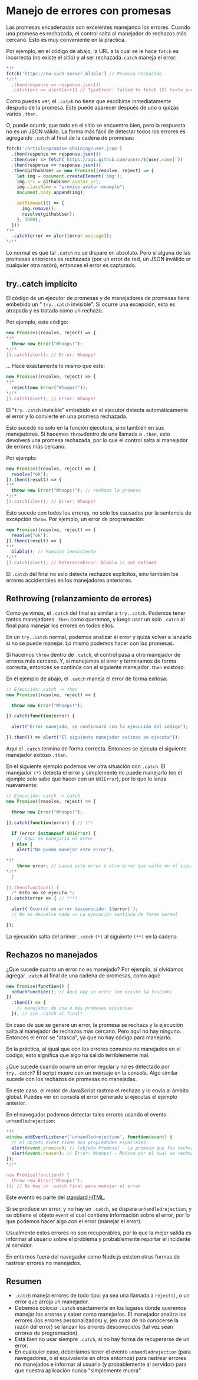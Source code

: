 
# Manejo de errores con promesas

Las promesas encadenadas son excelentes manejando los errores. Cuando una promesa es rechazada, el control salta al manejador de rechazos más cercano. Esto es muy conveniente en la práctica.

Por ejemplo, en el código de abajo, la URL a la cual se le hace `fetch` es incorrecta (no existe el sitio) y al ser rechazada`.catch` maneja el error:

```js run
*!*
fetch('https://no-such-server.blabla') // Promesa rechazada
*/!*
  .then(response => response.json())
  .catch(err => alert(err)) // TypeError: failed to fetch (El texto puede variar, dependiendo del error)
```

Como puedes ver, el `.catch` no tiene que escribirse inmediatamente después de la promesa. Este puede aparecer después de uno o quizás varios `.then`.

O, puede ocurrir, que todo en el sitio se encuentre bien, pero la respuesta no es un JSON válido. La forma más fácil de detectar todos los errores es agregando `.catch` al final de la cadena de promesas:

```js run
fetch('/article/promise-chaining/user.json')
  .then(response => response.json())
  .then(user => fetch(`https://api.github.com/users/${user.name}`))
  .then(response => response.json())
  .then(githubUser => new Promise((resolve, reject) => {
    let img = document.createElement('img');
    img.src = githubUser.avatar_url;
    img.className = "promise-avatar-example";
    document.body.append(img);

    setTimeout(() => {
      img.remove();
      resolve(githubUser);
    }, 3000);
  }))
*!*
  .catch(error => alert(error.message));
*/!*
```

Lo normal es que tal `.catch` no se dispare en absoluto. Pero si alguna de las promesas anteriores es rechazada (por un error de red, un JSON inválido or cualquier otra razón), entonces el error es capturado.

## try..catch implícito

El código de un ejecutor de promesas y de manejadores de promesas tiene embebido un " `try..catch` invisible". Si ocurre una excepción, esta es atrapada y es tratada como un rechazo.

Por ejemplo, este código:

```js run
new Promise((resolve, reject) => {
*!*
  throw new Error("Whoops!");
*/!*
}).catch(alert); // Error: Whoops!
```

... Hace exáctamente lo mismo que este:

```js run
new Promise((resolve, reject) => {
*!*
  reject(new Error("Whoops!"));
*/!*
}).catch(alert); // Error: Whoops!
```

El "`try..catch` invisible" embebido en el ejecutor detecta automáticamente el error y lo convierte en una promesa rechazada.

Esto sucede no solo en la función ejecutora, sino también en sus manejadores. Si hacemos `throw`dentro de una llamada a `.then`, esto devolverá una promesa rechazada, por lo que el control salta al manejador de errores más cercano.

Por ejemplo:

```js run
new Promise((resolve, reject) => {
  resolve("ok");
}).then((result) => {
*!*
  throw new Error("Whoops!"); // rechaza la promesa
*/!*
}).catch(alert); // Error: Whoops!
```

Esto sucede con todos los errores, no solo los causados por la sentencia de excepción `throw`. Por ejemplo, un error de programación:

```js run
new Promise((resolve, reject) => {
  resolve("ok");
}).then((result) => {
*!*
  blabla(); // Función inexistente
*/!*
}).catch(alert); // ReferenceError: blabla is not defined
```

El `.catch` del final no solo detecta rechazos explícitos, sino también los errores accidentales en los manejadores anteriores.

## Rethrowing (relanzamiento de errores)

Como ya vimos, el `.catch` del final es similar a `try..catch`. Podemos tener tantos manejadores `.then` como queramos, y luego usar un solo `.catch` al final para manejar los errores en todos ellos.

En un `try..catch` normal, podemos analizar el error y quizá volver a lanzarlo si no se puede manejar. Lo mismo podemos hacer con las promesas.

Si hacemos `throw` dentro de `.catch`, el control pasa a otro manejador de errores más cercano. Y, si manejamos el error y terminamos de forma correcta, entonces se continúa con el siguiente manejador`.then` existoso.

En el ejemplo de abajo, el `.catch` maneja el error de forma exitosa:

```js run
// Ejecución: catch -> then
new Promise((resolve, reject) => {

  throw new Error("Whoops!");

}).catch(function(error) {

  alert("Error manejado, se continuará con la ejecución del código");

}).then(() => alert("El siguiente manejador exitoso se ejecuta"));
```

Aqui el `.catch` termina de forma correcta. Entonces se ejecuta el siguiente manejador exitoso `.then`.

En el siguiente ejemplo podemos ver otra situación con `.catch`. El manejador `(*)` detecta el error y simplemente no puede manejarlo (en el ejemplo solo sabe que hacer con un `URIError`), por lo que lo lanza nuevamente:

```js run
// Ejecución: catch -> catch
new Promise((resolve, reject) => {

  throw new Error("Whoops!");

}).catch(function(error) { // (*)

  if (error instanceof URIError) {
    // Aqui se manejaría el error
  } else {
    alert("No puedo manejar este error");

*!*
    throw error; // Lanza este error u otro error que salte en el siguiente catch.
*/!*
  }

}).then(function() {
  /* Esto no se ejecuta */
}).catch(error => { // (**)

  alert(`Ocurrió un error desconocido: ${error}`);
  // No se devuelve nada => La ejecución continúa de forma normal

});
```

La ejecución salta del primer `.catch` `(*)` al siguiente `(**)` en la cadena.

## Rechazos no manejados

¿Que sucede cuanto un error no es manejado? Por ejemplo, si olvidamos agregar `.catch` al final de una cadena de promesas, como aquí:

```js untrusted run refresh
new Promise(function() {
  noSuchFunction(); // Aquí hay un error (no existe la función)
})
  .then(() => {
    // manejador de una o más promesas existosas
  }); // sin .catch al final!
```

En caso de que se genere un error, la promesa se rechaza y la ejecución salta al manejador de rechazos más cercano. Pero aquí no hay ninguno. Entonces el error se "atasca", ya que no hay código para manejarlo.

En la práctica, al igual que con los errores comunes no manejados en el código, esto significa que algo ha salido terriblemente mal.

¿Que sucede cuando ocurre un error regular y no es detectado por `try..catch`? El script muere con un mensaje en la consola. Algo similar sucede con los rechazos de promesas no manejadas.

En este caso, el motor de JavaScript rastrea el rechazo y lo envía al ámbito global. Puedes ver en consola el error generado si ejecutas el ejemplo anterior.

En el navegador podemos detectar tales errores usando el evento `unhandledrejection`:

```js run
*!*
window.addEventListener('unhandledrejection', function(event) {
  // el objeto event tiene dos propiedades especiales:
  alert(event.promise); // [objeto Promesa] - La promesa que fue rechazada
  alert(event.reason); // Error: Whoops! - Motivo por el cual se rechaza la promesa
});
*/!*

new Promise(function() {
  throw new Error("Whoops!");
}); // No hay un .catch final para manejar el error
```

Este evento es parte del [standard HTML](https://html.spec.whatwg.org/multipage/webappapis.html#unhandled-promise-rejections).

Si se produce un error, y no hay un `.catch`, se dispara `unhandledrejection`, y se obtiene el objeto `event` el cual contiene información sobre el error, por lo que podemos hacer algo con el error (manejar el error).

Usualmente estos errores no son recuperables, por lo que la mejor salida es informar al usuario sobre el problema y probablemente reportar el incidente al servidor.

En entornos fuera del navegador como Node.js existen otras formas de rastrear errores no manejados.

## Resumen

- `.catch` maneja errores de todo tipo: ya sea una llamada a `reject()`, o un error que arroja un manejador.
- Debemos colocar `.catch` exáctamente en los lugares donde queremos manejar los errores y saber como manejarlos. El manejador analiza los errores (los errores personalizados) y, (en caso de no conocerse la razón del error) se lanzan los errores desconocidos (tal vez sean errores de programación).
- Está bien no usar siempre `.catch`, si no hay forma de recuperarse de un error.
- En cualquier caso, deberíamos tener el evento `unhandledrejection` (para navegadores, o el equivalente en otros entornos) para rastrear errores no manejados e informar al usuario (y probablemente al servidor) para que nuestra aplicación nunca "simplemente muera".
